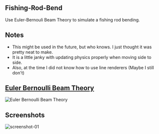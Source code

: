 ## Fishing-Rod-Bend
Use Euler-Bernouli Beam Theory to simulate a fishing rod bending.

## Notes
* This might be used in the future, but who knows. I just thought it was pretty neat to make.
* It is a little janky with updating physics properly when moving side to side.
* Also, at the time I did not know how to use line renderers (Maybe I still don't)

## [Euler Bernoulli Beam Theory](https://en.wikipedia.org/wiki/Euler–Bernoulli_beam_theory)
![Euler Bernoulli Beam Theory](https://github.com/barrettotte/Unity-Prototypes/blob/master/Fishing-Rod-Bend/FishingRodBend-Screenshot-02.PNG)


## Screenshots
![screenshot-01](https://github.com/barrettotte/Unity-Prototypes/blob/master/Fishing-Rod-Bend/FishingRodBend-Screenshot-01.PNG)
